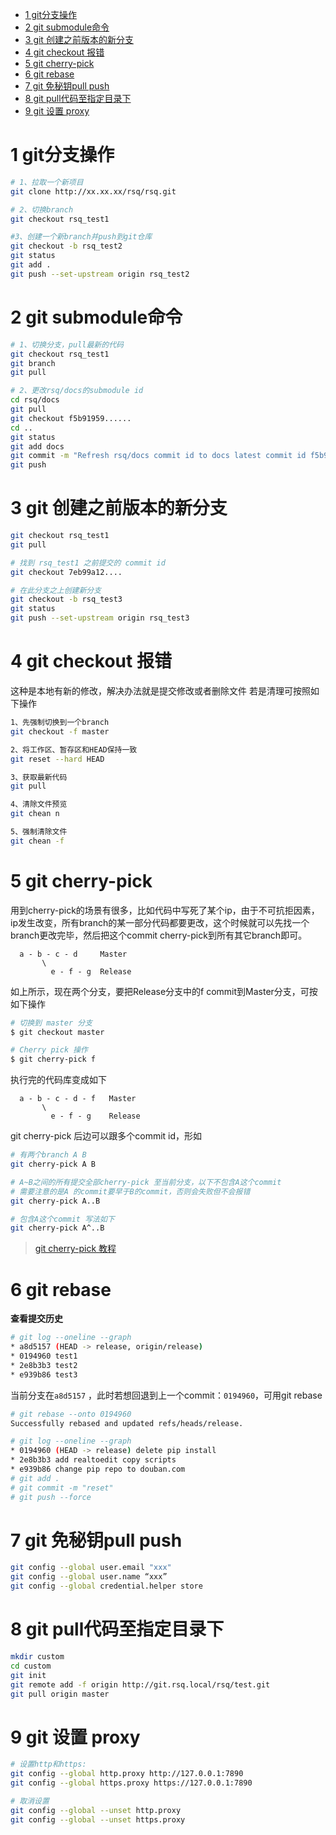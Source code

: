 - [1 git分支操作](#1-git分支操作)
- [2 git submodule命令](#2-git-submodule命令)
- [3 git 创建之前版本的新分支](#3-git-创建之前版本的新分支)
- [4 git checkout 报错](#4-git-checkout-报错)
- [5 git cherry-pick](#5-git-cherry-pick)
- [6 git rebase](#6-git-rebase)
- [7 git 免秘钥pull push](#7-git-免秘钥pull-push)
- [8 git pull代码至指定目录下](#8-git-pull代码至指定目录下)
- [9 git 设置 proxy](#9-git-设置-proxy)

# 1 git分支操作
```bash
# 1、拉取一个新项目
git clone http://xx.xx.xx/rsq/rsq.git

# 2、切换branch
git checkout rsq_test1

#3、创建一个新branch并push到git仓库
git checkout -b rsq_test2
git status
git add .
git push --set-upstream origin rsq_test2
```
# 2 git submodule命令
```bash
# 1、切换分支，pull最新的代码
git checkout rsq_test1
git branch
git pull

# 2、更改rsq/docs的submodule id
cd rsq/docs
git pull
git checkout f5b91959......
cd ..
git status 
git add docs
git commit -m "Refresh rsq/docs commit id to docs latest commit id f5b91959......"
git push
```

# 3 git 创建之前版本的新分支
```bash
git checkout rsq_test1
git pull

# 找到 rsq_test1 之前提交的 commit id
git checkout 7eb99a12....

# 在此分支之上创建新分支
git checkout -b rsq_test3
git status
git push --set-upstream origin rsq_test3
```

# 4 git checkout 报错
这种是本地有新的修改，解决办法就是提交修改或者删除文件
若是清理可按照如下操作
```bash
1、先强制切换到一个branch
git checkout -f master

2、将工作区、暂存区和HEAD保持一致
git reset --hard HEAD

3、获取最新代码
git pull

4、清除文件预览
git chean n

5、强制清除文件
git chean -f
```

# 5 git cherry-pick
用到cherry-pick的场景有很多，比如代码中写死了某个ip，由于不可抗拒因素，ip发生改变，所有branch的某一部分代码都要更改，这个时候就可以先找一个branch更改完毕，然后把这个commit cherry-pick到所有其它branch即可。
```
  a - b - c - d     Master
       \
         e - f - g  Release
```
如上所示，现在两个分支，要把Release分支中的f commit到Master分支，可按如下操作
```bash
# 切换到 master 分支
$ git checkout master

# Cherry pick 操作
$ git cherry-pick f
```
执行完的代码库变成如下
```
  a - b - c - d - f   Master
       \
         e - f - g    Release
```
git cherry-pick 后边可以跟多个commit id，形如
```bash
# 有两个branch A B
git cherry-pick A B

# A~B之间的所有提交全部cherry-pick 至当前分支，以下不包含A这个commit
# 需要注意的是A 的commit要早于B的commit，否则会失败但不会报错
git cherry-pick A..B 

# 包含A这个commit 写法如下
git cherry-pick A^..B 
```
>[git cherry-pick 教程](http://www.ruanyifeng.com/blog/2020/04/git-cherry-pick.html)

# 6 git rebase
**查看提交历史**
```bash
# git log --oneline --graph
* a8d5157 (HEAD -> release, origin/release) 
* 0194960 test1
* 2e8b3b3 test2
* e939b86 test3
```
当前分支在`a8d5157` ，此时若想回退到上一个commit：`0194960`，可用git rebase
```bash
# git rebase --onto 0194960
Successfully rebased and updated refs/heads/release.

# git log --oneline --graph
* 0194960 (HEAD -> release) delete pip install
* 2e8b3b3 add realtoedit copy scripts
* e939b86 change pip repo to douban.com
# git add .
# git commit -m "reset"
# git push --force
```

# 7 git 免秘钥pull push
```bash
git config --global user.email "xxx"
git config --global user.name “xxx”
git config --global credential.helper store
```

# 8 git pull代码至指定目录下
```bash
mkdir custom
cd custom
git init
git remote add -f origin http://git.rsq.local/rsq/test.git
git pull origin master
```

# 9 git 设置 proxy
```bash
# 设置http和https:
git config --global http.proxy http://127.0.0.1:7890
git config --global https.proxy https://127.0.0.1:7890

# 取消设置
git config --global --unset http.proxy
git config --global --unset https.proxy
```